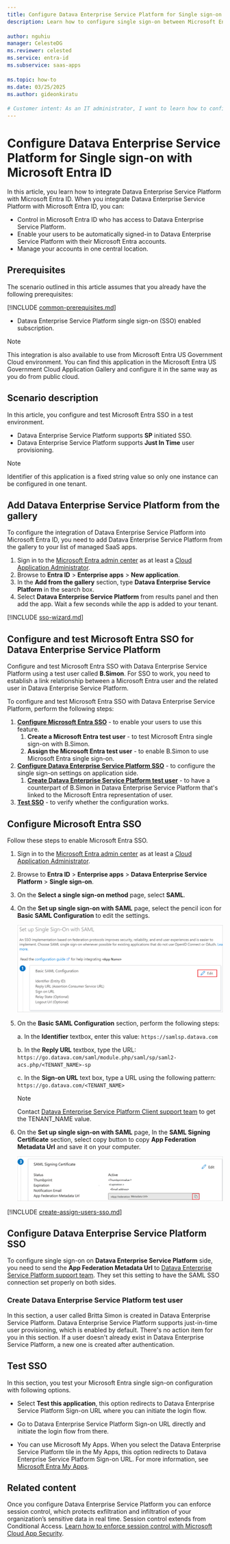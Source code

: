 ```yaml
---
title: Configure Datava Enterprise Service Platform for Single sign-on with Microsoft Entra ID
description: Learn how to configure single sign-on between Microsoft Entra ID and Datava Enterprise Service Platform.

author: nguhiu
manager: CelesteDG
ms.reviewer: celested
ms.service: entra-id
ms.subservice: saas-apps

ms.topic: how-to
ms.date: 03/25/2025
ms.author: gideonkiratu

# Customer intent: As an IT administrator, I want to learn how to configure single sign-on between Microsoft Entra ID and Datava Enterprise Service Platform so that I can control who has access to Datava Enterprise Service Platform, enable automatic sign-in with Microsoft Entra accounts, and manage my accounts in one central location.
---
```


# Configure Datava Enterprise Service Platform for Single sign-on with Microsoft Entra ID

In this article,  you learn how to integrate Datava Enterprise Service Platform with Microsoft Entra ID. When you integrate Datava Enterprise Service Platform with Microsoft Entra ID, you can:

* Control in Microsoft Entra ID who has access to Datava Enterprise Service Platform.
* Enable your users to be automatically signed-in to Datava Enterprise Service Platform with their Microsoft Entra accounts.
* Manage your accounts in one central location.

## Prerequisites

The scenario outlined in this article assumes that you already have the following prerequisites:

[!INCLUDE [common-prerequisites.md](~/identity/saas-apps/includes/common-prerequisites.md)]
* Datava Enterprise Service Platform single sign-on (SSO) enabled subscription.

> [!NOTE]
> This integration is also available to use from Microsoft Entra US Government Cloud environment. You can find this application in the Microsoft Entra US Government Cloud Application Gallery and configure it in the same way as you do from public cloud.

## Scenario description

In this article,  you configure and test Microsoft Entra SSO in a test environment.

* Datava Enterprise Service Platform supports **SP** initiated SSO.
* Datava Enterprise Service Platform supports **Just In Time** user provisioning.

> [!NOTE]
> Identifier of this application is a fixed string value so only one instance can be configured in one tenant.

## Add Datava Enterprise Service Platform from the gallery

To configure the integration of Datava Enterprise Service Platform into Microsoft Entra ID, you need to add Datava Enterprise Service Platform from the gallery to your list of managed SaaS apps.

1. Sign in to the [Microsoft Entra admin center](https://entra.microsoft.com) as at least a [Cloud Application Administrator](~/identity/role-based-access-control/permissions-reference.md#cloud-application-administrator).
1. Browse to **Entra ID** > **Enterprise apps** > **New application**.
1. In the **Add from the gallery** section, type **Datava Enterprise Service Platform** in the search box.
1. Select **Datava Enterprise Service Platform** from results panel and then add the app. Wait a few seconds while the app is added to your tenant.

 [!INCLUDE [sso-wizard.md](~/identity/saas-apps/includes/sso-wizard.md)]

<a name='configure-and-test-azure-ad-sso-for-datava-enterprise-service-platform'></a>

## Configure and test Microsoft Entra SSO for Datava Enterprise Service Platform

Configure and test Microsoft Entra SSO with Datava Enterprise Service Platform using a test user called **B.Simon**. For SSO to work, you need to establish a link relationship between a Microsoft Entra user and the related user in Datava Enterprise Service Platform.

To configure and test Microsoft Entra SSO with Datava Enterprise Service Platform, perform the following steps:

1. **[Configure Microsoft Entra SSO](#configure-azure-ad-sso)** - to enable your users to use this feature.
    1. **Create a Microsoft Entra test user** - to test Microsoft Entra single sign-on with B.Simon.
    1. **Assign the Microsoft Entra test user** - to enable B.Simon to use Microsoft Entra single sign-on.
1. **[Configure Datava Enterprise Service Platform SSO](#configure-datava-enterprise-service-platform-sso)** - to configure the single sign-on settings on application side.
    1. **[Create Datava Enterprise Service Platform test user](#create-datava-enterprise-service-platform-test-user)** - to have a counterpart of B.Simon in Datava Enterprise Service Platform that's linked to the Microsoft Entra representation of user.
1. **[Test SSO](#test-sso)** - to verify whether the configuration works.

<a name='configure-azure-ad-sso'></a>

## Configure Microsoft Entra SSO

Follow these steps to enable Microsoft Entra SSO.

1. Sign in to the [Microsoft Entra admin center](https://entra.microsoft.com) as at least a [Cloud Application Administrator](~/identity/role-based-access-control/permissions-reference.md#cloud-application-administrator).
1. Browse to **Entra ID** > **Enterprise apps** > **Datava Enterprise Service Platform** > **Single sign-on**.
1. On the **Select a single sign-on method** page, select **SAML**.
1. On the **Set up single sign-on with SAML** page, select the pencil icon for **Basic SAML Configuration** to edit the settings.

   ![Edit Basic SAML Configuration](common/edit-urls.png)

1. On the **Basic SAML Configuration** section, perform the following steps:

    a. In the **Identifier** textbox, enter this value:
    `https://samlsp.datava.com`

    b. In the **Reply URL** textbox, type the URL:
    `https://go.datava.com/saml/module.php/saml/sp/saml2-acs.php/<TENANT_NAME>-sp`

    c. In the **Sign-on URL** text box, type a URL using the following pattern:
    `https://go.datava.com/<TENANT_NAME>`

	> [!NOTE]
	> Contact [Datava Enterprise Service Platform Client support team](mailto:support@datava.com) to get the TENANT_NAME value.

1. On the **Set up single sign-on with SAML** page, In the **SAML Signing Certificate** section, select copy button to copy **App Federation Metadata Url** and save it on your computer.

	![The Certificate download link](common/copy-metadataurl.png)

<a name='create-an-azure-ad-test-user'></a>

[!INCLUDE [create-assign-users-sso.md](~/identity/saas-apps/includes/create-assign-users-sso.md)]

## Configure Datava Enterprise Service Platform SSO

To configure single sign-on on **Datava Enterprise Service Platform** side, you need to send the **App Federation Metadata Url** to [Datava Enterprise Service Platform support team](mailto:support@datava.com). They set this setting to have the SAML SSO connection set properly on both sides.

### Create Datava Enterprise Service Platform test user

In this section, a user called Britta Simon is created in Datava Enterprise Service Platform. Datava Enterprise Service Platform supports just-in-time user provisioning, which is enabled by default. There's no action item for you in this section. If a user doesn't already exist in Datava Enterprise Service Platform, a new one is created after authentication.

## Test SSO

In this section, you test your Microsoft Entra single sign-on configuration with following options.

* Select **Test this application**, this option redirects to Datava Enterprise Service Platform Sign-on URL where you can initiate the login flow.

* Go to Datava Enterprise Service Platform Sign-on URL directly and initiate the login flow from there.

* You can use Microsoft My Apps. When you select the Datava Enterprise Service Platform tile in the My Apps, this option redirects to Datava Enterprise Service Platform Sign-on URL. For more information, see [Microsoft Entra My Apps](/azure/active-directory/manage-apps/end-user-experiences#azure-ad-my-apps).

## Related content

Once you configure Datava Enterprise Service Platform you can enforce session control, which protects exfiltration and infiltration of your organization’s sensitive data in real time. Session control extends from Conditional Access. [Learn how to enforce session control with Microsoft Cloud App Security](/cloud-app-security/proxy-deployment-aad).
